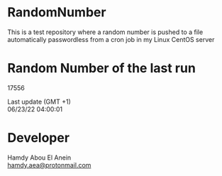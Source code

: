 # RandomNumber    
This is a test repository where a random number is pushed to a file automatically passwordless from a cron job in my Linux CentOS server    
# Random Number of the last run   
17556
      
Last update (GMT +1)    
06/23/22 04:00:01
# Developer    
Hamdy Abou El Anein   
hamdy.aea@protonmail.com
